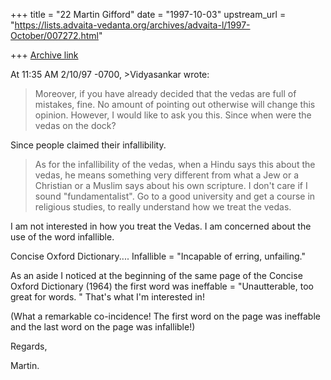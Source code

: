 +++
title = "22 Martin Gifford"
date = "1997-10-03"
upstream_url = "https://lists.advaita-vedanta.org/archives/advaita-l/1997-October/007272.html"

+++
[Archive link](https://lists.advaita-vedanta.org/archives/advaita-l/1997-October/007272.html)

At 11:35 AM 2/10/97 -0700, >Vidyasankar wrote:

>Moreover, if you have already decided that the vedas are full of mistakes,
>fine. No amount of pointing out otherwise will change this opinion.
>However, I would like to ask you this. Since when were the vedas on the
>dock?

Since people claimed their infallibility.

>As for the infallibility of the vedas, when a Hindu says this about the
>vedas, he means something very different from what a Jew or a Christian or
>a Muslim says about his own scripture. I don't care if I sound
>"fundamentalist". Go to a good university and get a course in religious
>studies, to really understand how we treat the vedas.

I am not interested in how you treat the Vedas. I am concerned about the use
of the word infallible.

Concise Oxford Dictionary.... Infallible = "Incapable of erring, unfailing."

As an aside I noticed at the beginning of the same page of the Concise
Oxford Dictionary (1964) the first word was ineffable = "Unautterable, too
great for words. " That's what I'm interested in!

(What a remarkable co-incidence! The first word on the page was ineffable
and the last word on the page was infallible!)

Regards,

Martin.

